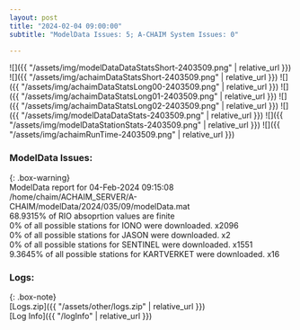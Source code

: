 ```yaml
---
layout: post
title: "2024-02-04 09:00:00"
subtitle: "ModelData Issues: 5; A-CHAIM System Issues: 0"

---
```


![]({{ "/assets/img/modelDataDataStatsShort-2403509.png" | relative_url }})
![]({{ "/assets/img/achaimDataStatsShort-2403509.png" | relative_url }})
![]({{ "/assets/img/achaimDataStatsLong00-2403509.png" | relative_url }})
![]({{ "/assets/img/achaimDataStatsLong01-2403509.png" | relative_url }})
![]({{ "/assets/img/achaimDataStatsLong02-2403509.png" | relative_url }})
![]({{ "/assets/img/modelDataDataStats-2403509.png" | relative_url }})
![]({{ "/assets/img/modelDataStationStats-2403509.png" | relative_url }})
![]({{ "/assets/img/achaimRunTime-2403509.png" | relative_url }})


### ModelData Issues:  
  
{: .box-warning}  
 ModelData report for 04-Feb-2024 09:15:08   
 /home/chaim/ACHAIM_SERVER/A-CHAIM/modelData/2024/035/09/modelData.mat   
 68.9315% of RIO absoprtion values are finite   
 0% of all possible stations for IONO were downloaded. x2096   
 0% of all possible stations for JASON were downloaded. x2   
 0% of all possible stations for SENTINEL were downloaded. x1551   
 9.3645% of all possible stations for KARTVERKET were downloaded. x16   
  


### Logs:  
  
{: .box-note}  
[Logs.zip]({{ "/assets/other/logs.zip" | relative_url }})  
[Log Info]({{ "/logInfo" | relative_url }})  

